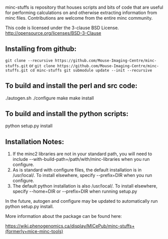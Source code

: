minc-stuffs is repository that houses scripts and bits of code that are useful for performing calculations on and otherwise extracting information from minc files. Contributions are welcome from the entire minc community. 

This code is licensed under the 3-clause BSD License. 
http://opensource.org/licenses/BSD-3-Clause

Installing from github:
-----------------------
`git clone --recursive https://github.com/Mouse-Imaging-Centre/minc-stuffs.git`
or
`git clone https://github.com/Mouse-Imaging-Centre/minc-stuffs.git
cd minc-stuffs
git submodule update --init --recursive`

To build and install the perl and src code:
------------------------------------------
./autogen.sh
./configure
make
make install

To build and install the python scripts:
---------------------------------------
python setup.py install

Installation Notes:
-------------------
1. If the minc2 libraries are not in your standard path, you will need to include --with-build-path=/path/with/minc-libraries when you run configure.
2. As is standard with configure files, the default installation is in /usr/local/. To install elsewhere, specify --prefix=DIR when you run configure.
3. The default python installation is also /usr/local/. To install elsewhere, specify --home=DIR or --prefix=DIR when running setup.py 

In the future, autogen and configure may be updated to automatically run python setup.py install. 

More information about the package can be found here:

https://wiki.phenogenomics.ca/display/MICePub/minc-stuffs+(formerly+mice-minc-tools)
